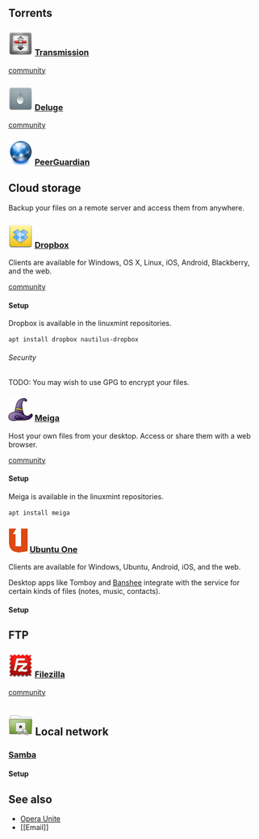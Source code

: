 ## Torrents ##

### ![Transmission][img-transmission] [Transmission][homepage-transmission] ###

[community][community-transmission]

### ![Deluge][img-deluge] [Deluge][homepage-deluge] ###

[community][community-deluge]

### ![PeerGuardian][img-pgl] [PeerGuardian][homepage-pgl] ###

## Cloud storage ##

Backup your files on a remote server and access them from anywhere.

### ![Dropbox][img-dropbox] [Dropbox][homepage-dropbox] ###

Clients are available for Windows, OS X, Linux, iOS, Android, Blackberry, and the web.

[community][community-dropbox]

#### Setup ####

Dropbox is available in the linuxmint repositories.

`apt install dropbox nautilus-dropbox`

###### Security ######
TODO: You may wish to use GPG to encrypt your files.

### ![Meiga][img-meiga] [Meiga][homepage-meiga] ###

Host your own files from your desktop.  Access or share them with a web browser.

[community][community-meiga]

#### Setup ####

Meiga is available in the linuxmint repositories.

`apt install meiga`

### ![Ubuntu One][img-ubuntu-one] [Ubuntu One][homepage-ubuntu-one] ###

Clients are available for Windows, Ubuntu, Android, iOS, and the web.  

Desktop apps like Tomboy and [Banshee][anchor-banshee] integrate with the service for certain kinds of files (notes, music, contacts).

#### Setup ####

## FTP ##

### ![Filezilla][img-filezilla] [Filezilla][homepage-filezilla] ###

[community][community-filezilla]

## ![Network][img-network] Local network ##

### [Samba][homepage-samba] ###

#### Setup ####

## See also ##
* [Opera Unite][anchor-opera]
* [[Email]]


[anchor-opera]: Browsers#wiki-opera
[anchor-banshee]: Audio-&-Video#wiki-banshee

[community-deluge]: http://community.linuxmint.com/software/view/deluge
[community-dropbox]: http://community.linuxmint.com/software/view/dropbox
[community-filezilla]: http://community.linuxmint.com/software/view/filezilla
[community-meiga]: http://community.linuxmint.com/software/view/meiga
[community-transmission]: http://community.linuxmint.com/software/view/transmission

[homepage-deluge]: http://deluge-torrent.org/
[homepage-dropbox]: https://www.dropbox.com
[homepage-filezilla]: http://filezilla-project.org/
[homepage-meiga]: http://meiga.igalia.com/
[homepage-pgl]: http://moblock-deb.sourceforge.net/
[homepage-samba]: http://www.samba.org/
[homepage-transmission]: http://www.transmissionbt.com/
[homepage-ubuntu-one]: https://one.ubuntu.com/

[img-deluge]: deluge.png "Deluge"
[img-dropbox]: dropbox.png "Dropbox"
[img-filezilla]: filezilla.png "Filezilla"
[img-meiga]: meiga.png "Meiga"
[img-pgl]: pgl-gui.png "PeerGuardian"
[img-transmission]: transmission.png "Transmission"
[img-network]: folder-remote.png "Network"
[img-ubuntu-one]: ubuntu-one.png "Ubuntu One"